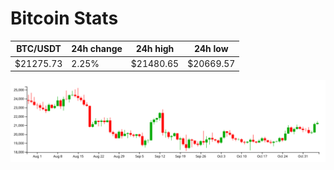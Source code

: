 # Bitcoin Stats

BTC/USDT|24h change|24h high|24h low|
|---|---|---|---|
|$21275.73|2.25%|$21480.65|$20669.57|

<img src="./chart.svg">
